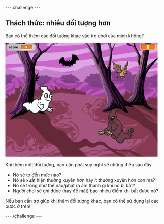 \--- challenge \---

## Thách thức: nhiều đối tượng hơn

Bạn có thể thêm các đối tượng khác vào trò chơi của mình không?

![ảnh chụp màn hình](images/ghost-final.png)

Khi thêm một đối tượng, bạn cần phải suy nghĩ về những điều sau đây.

+ Nó sẽ to đến mức nào?
+ Nó sẽ xuất hiện thường xuyên hơn hay ít thường xuyên hơn con ma?
+ Nó sẽ trông như thế nào/phát ra âm thanh gì khi nó bị bắt?
+ Người chơi sẽ ghi được (hay để mất) bao nhiêu điểm khi bắt được nó?

Nếu bạn cần trợ giúp khi thêm đối tượng khác, bạn có thể sử dụng lại các bước ở trên!

\--- /challenge \---